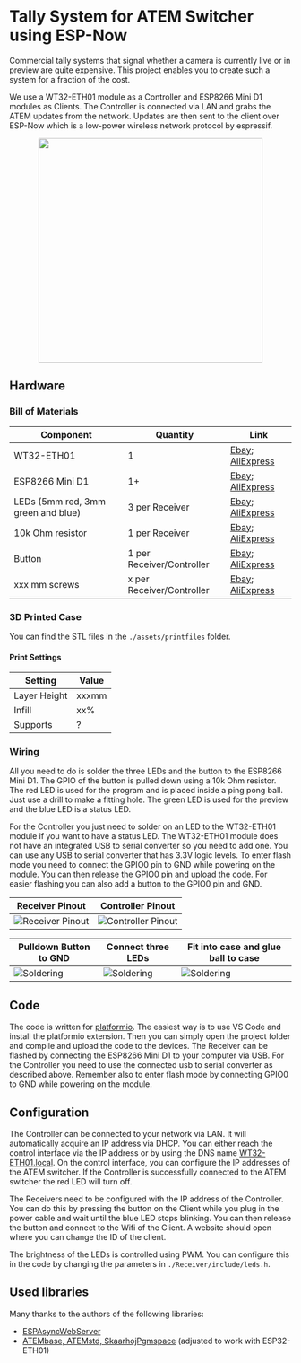 # Tally System for ATEM Switcher using ESP-Now

Commercial tally systems that signal whether a camera is currently live or in preview are quite expensive. This project enables you to create such a system for a fraction of the cost.

We use a WT32-ETH01 module as a Controller and ESP8266 Mini D1 modules as Clients. The Controller is connected via LAN and grabs the ATEM updates from the network. Updates are then sent to the client over ESP-Now which is a low-power wireless network protocol by espressif.

<p align="center">
    <img src="./assets/finished_tally.jpg" width="400" class="centered-image">
</p>


## Hardware
### Bill of Materials
| Component | Quantity | Link |
|-----------------------|---------------------|---------------------|
| WT32-ETH01 | 1 | [Ebay](https://www.ebay.com/sch/i.html?_nkw=WT32-ETH01); [AliExpress](https://aliexpress.com/w/wholesale-WT32%2525252dETH01.html) |
| ESP8266 Mini D1 | 1+ | [Ebay](https://www.ebay.com/sch/i.html?_nkw=ESP8266%20Mini%20D1); [AliExpress](https://aliexpress.com/w/wholesale-ESP8266%20Mini%20D1.html) |
| LEDs (5mm red, 3mm green and blue) | 3 per Receiver | [Ebay](https://www.ebay.com/sch/i.html?_nkw=LED%20sortiment); [AliExpress](https://de.aliexpress.com/w/wholesale-LED-sortiment.html) |
| 10k Ohm resistor | 1 per Receiver | [Ebay](https://www.ebay.com/sch/i.html?_nkw=10k%20resistor); [AliExpress](https://aliexpress.com/w/wholesale-10k-resistor.html) |
| Button | 1 per Receiver/Controller | [Ebay](https://www.ebay.com/sch/i.html?_nkw=momentary%20switch%206x6mm); [AliExpress](https://aliexpress.com/w/wholesale-momentary-switch-6x6mm.html) |
| xxx mm screws | x per Receiver/Controller | [Ebay](); [AliExpress]() |

### 3D Printed Case
You can find the STL files in the ``./assets/printfiles`` folder.


#### Print Settings
| Setting | Value |
|-----------------------|---------------------|
| Layer Height | xxxmm |
| Infill | xx% |
| Supports | ? |


### Wiring
All you need to do is solder the three LEDs and the button to the ESP8266 Mini D1. The GPIO of the button is pulled down using a 10k Ohm resistor. The red LED is used for the program and is placed inside a ping pong ball. Just use a drill to make a fitting hole. The green LED is used for the preview and the blue LED is a status LED.

For the Controller you just need to solder on an LED to the WT32-ETH01 module if you want to have a status LED. The WT32-ETH01 module does not have an integrated USB to serial converter so you need to add one. You can use any USB to serial converter that has 3.3V logic levels. To enter flash mode you need to connect the GPIO0 pin to GND while powering on the module. You can then release the GPIO0 pin and upload the code. For easier flashing you can also add a button to the GPIO0 pin and GND.


| Receiver Pinout | Controller Pinout |
|-----------------------|---------------------|
| ![Receiver Pinout](./assets/tally_receiver_pinout.png) | ![Controller Pinout](./assets/tally_controller_pinout.png) |

| Pulldown Button to GND | Connect three LEDs| Fit into case and glue ball to case|
|-----------------------|---------------------|---------------------|
| ![Soldering](./assets/tally_receiver_soldering_1.jpg) | ![Soldering](./assets/tally_receiver_soldering_2.jpg) | ![Soldering](./assets/tally_receiver_glue_ball.jpg) |


## Code
The code is written for [platformio](https://platformio.org/). The easiest way is to use VS Code and install the platformio extension. Then you can simply open the project folder and compile and upload the code to the devices. The Receiver can be flashed by connecting the ESP8266 Mini D1 to your computer via USB. For the Controller you need to use the connected usb to serial converter as described above. Remember also to enter flash mode by connecting GPIO0 to GND while powering on the module.

## Configuration
The Controller can be connected to your network via LAN. It will automatically acquire an IP address via DHCP. You can either reach the control interface via the IP address or by using the DNS name [WT32-ETH01.local](http://WT32-ETH01.local). On the control interface, you can configure the IP addresses of the ATEM switcher. If the Controller is successfully connected to the ATEM switcher the red LED will turn off.

The Receivers need to be configured with the IP address of the Controller. You can do this by pressing the button on the Client while you plug in the power cable and wait until the blue LED stops blinking. You can then release the button and connect to the Wifi of the Client. A website should open where you can change the ID of the client.

 The brightness of the LEDs is controlled using PWM. You can configure this in the code by changing the parameters in ``./Receiver/include/leds.h``.

## Used libraries
Many thanks to the authors of the following libraries:
- [ESPAsyncWebServer](https://github.com/khoih-prog/WebServer_WT32_ETH01)
- [ATEMbase, ATEMstd, SkaarhojPgmspace](https://github.com/kasperskaarhoj/SKAARHOJ-Open-Engineering/tree/master) (adjusted to work with ESP32-ETH01)